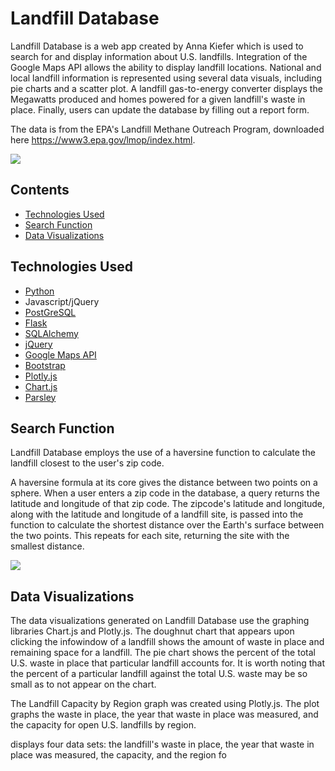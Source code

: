 # Landfill Database

Landfill Database is a web app created by Anna Kiefer which is used to search for and display information about U.S. landfills. Integration of the Google Maps API allows the ability to display landfill locations. National and local landfill information is represented using several data visuals, including pie charts and a scatter plot. A landfill gas-to-energy converter displays the Megawatts produced and homes powered for a given landfill's waste in place. Finally, users can update the database by filling out a report form. 

The data is from the EPA's Landfill Methane Outreach Program, downloaded here https://www3.epa.gov/lmop/index.html.

![](http://i.imgur.com/736LxHB.gif?1)

## Contents
- [Technologies Used](#technologiesused)
- [Search Function](#searchfunction)
- [Data Visualizations](#datavisualizations)

## <a name="technologiesused"></a>Technologies Used
- [Python](https://www.python.org/)
- Javascript/jQuery
- [PostGreSQL](https://www.postgresql.org/)
- [Flask](http://flask.pocoo.org/)
- [SQLAlchemy](http://flask.pocoo.org/)
- [jQuery](https://jquery.com/)
- [Google Maps API](https://developers.google.com/maps/)
- [Bootstrap](http://getbootstrap.com/)
- [Plotly.js](https://plot.ly/javascript/)
- [Chart.js](http://www.chartjs.org/)
- [Parsley](http://parsleyjs.org/)

## <a name="searchfunction"></a>Search Function

Landfill Database employs the use of a haversine function to calculate the landfill closest to the user's zip code. 

A haversine formula at its core gives the distance between two points on a sphere. When a user enters a zip code in the database, a query returns the latitude and longitude of that zip code. The zipcode's latitude and longitude, along with the latitude and longitude of a landfill site, is passed into the function to calculate the shortest distance over the Earth's surface between the two points. This repeats for each site, returning the site with the smallest distance.

![](http://i.imgur.com/CQXthfQ.png)

## <a name="datavisualizations"></a>Data Visualizations 

The data visualizations generated on Landfill Database use the graphing libraries Chart.js and Plotly.js. The doughnut chart that appears upon clicking the infowindow of a landfill shows the amount of waste in place and remaining space for a landfill. The pie chart shows the percent of the total U.S. waste in place that particular landfill accounts for. It is worth noting that the percent of a particular landfill against the total U.S. waste may be so small as to not appear on the chart.

The Landfill Capacity by Region graph was created using Plotly.js. The plot graphs the waste in place, the year that waste in place was measured, and the capacity for open U.S. landfills by region. 

displays four data sets: the landfill's waste in place, the year that waste in place was measured, the capacity, and the region fo

